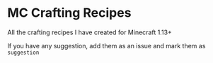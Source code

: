 # MC Crafting Recipes
All the crafting recipes I have created for Minecraft 1.13+

If you have any suggestion, add them as an issue and mark them as `suggestion`
